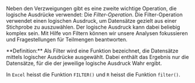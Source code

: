 Neben den Verzweigungen gibt es eine zweite wichtige Operation, die logische Ausdrücke verwendet: Die *Filter-Operation*. Die Filter-Operation verwendet einen logischen Ausdruck, um Datensätze gezielt aus einer Stichprobe zu auszuwählen. Der logische Ausdruck kann dabei beliebig komplex sein. Mit Hilfe von Filtern können wir unsere Analysen fokussieren und Fragestellungen für Teilmengen beantworten.

<p class="alert alert-primary" markdown="1">
**Definition:** Als Filter wird eine Funktion bezeichnet, die Datensätze mittels logischer Ausdrücke ausgewählt. Dabei enthält das Ergebnis nur die Datensätze, für die der jeweilige logische Ausdruck Wahr ergibt. 
</p>

In `Excel` heisst die Funktion `FILTER()`  und `R` heisst die Funktion `filter()`.
